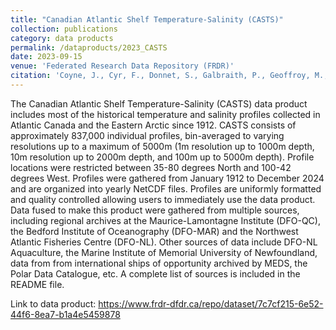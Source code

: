 ```yaml
---
title: "Canadian Atlantic Shelf Temperature-Salinity (CASTS)"
collection: publications
category: data products
permalink: /dataproducts/2023_CASTS
date: 2023-09-15
venue: 'Federated Research Data Repository (FRDR)'
citation: 'Coyne, J., Cyr, F., Donnet, S., Galbraith, P., Geoffroy, M., Hebert, D., Layton, C., Ratsimandresy, A., Snook, S., Soontiens, N., Walkusz, W. (2023). Canadian Atlantic Shelf Temperature-Salinity (CASTS). Federated Research Data Repository. https://doi.org/10.20383/103.01191'
---
```

The Canadian Atlantic Shelf Temperature-Salinity (CASTS) data product includes most of the historical temperature and salinity profiles collected in Atlantic Canada and the Eastern Arctic since 1912. CASTS consists of approximately 837,000 individual profiles, bin-averaged to varying resolutions up to a maximum of 5000m (1m resolution up to 1000m depth, 10m resolution up to 2000m depth, and 100m up to 5000m depth). Profile locations were restricted between 35-80 degrees North and 100-42 degrees West. Profiles were gathered from January 1912 to December 2024 and are organized into yearly NetCDF files. Profiles are uniformly formatted and quality controlled allowing users to immediately use the data product. Data fused to make this product were gathered from multiple sources, including regional archives at the Maurice-Lamontagne Institute (DFO-QC), the Bedford Institute of Oceanography (DFO-MAR) and the Northwest Atlantic Fisheries Centre (DFO-NL). Other sources of data include DFO-NL Aquaculture, the Marine Institute of Memorial University of Newfoundland, data from from international ships of opportunity archived by MEDS, the Polar Data Catalogue, etc. A complete list of sources is included in the README file.

Link to data product:
https://www.frdr-dfdr.ca/repo/dataset/7c7cf215-6e52-44f6-8ea7-b1a4e5459878

